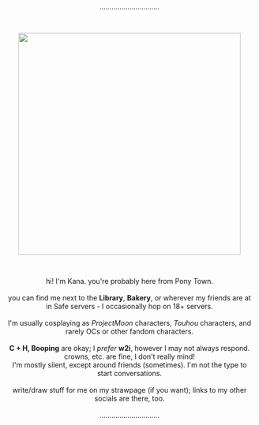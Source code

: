 <p align="center">
  …………………………
</p> <br>
<p align="center">
  <img src="https://github.com/user-attachments/assets/72700f13-7100-4e0c-ad02-4c9dfed4af33" align="center" width="450" />
</p>
<br>

<p align="center">
  hi! I'm Kana. you're probably here from Pony Town. <br><br>
  you can find me next to the <b>Library</b>, <b>Bakery</b>, or wherever my friends are at in Safe servers - I occasionally hop on 18+ servers. <br><br>
  I'm usually cosplaying as <i>ProjectMoon</i> characters, <i>Touhou</i> characters, and rarely OCs or other fandom characters. <br><br>
  <b>C + H, Booping</b> are okay; I <i>prefer</i> <b>w2i</b>, however I may not always respond. crowns, etc. are fine, I don't really mind! <br>
  I'm mostly silent, except around friends (sometimes). I'm not the type to start conversations. <br><br>
  write/draw stuff for me on my strawpage (if you want); links to my other socials are there, too. <br><br>
  …………………………
</p>

<!--- <p align="left">
$${\color{red}"amogus"}$$
</p>

✨ Special ✨ repository because its `README.md` (this file) appears on your GitHub profile.
You can click the Preview link to take a look at your changes.
--->
